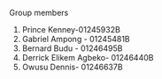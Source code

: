 Group members
1. Prince Kenney-01245932B
2. ⁠Gabriel Ampong - 01245481B
3. ⁠Bernard Budu - 01246495B
4. ⁠Derrick Elikem Agbeko- 01246440B
5. ⁠Owusu Dennis- 01246637B
